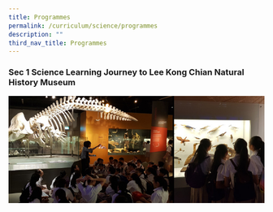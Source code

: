 ```yaml
---
title: Programmes
permalink: /curriculum/science/programmes
description: ""
third_nav_title: Programmes
---
```

### Sec 1 Science Learning Journey to Lee Kong Chian Natural History Museum

![Sec 1 Science Learning Journey to Lee Kong Chian Natural History Museum](/images/LJ%20To%20LKCNHMuseum%201.jpg)